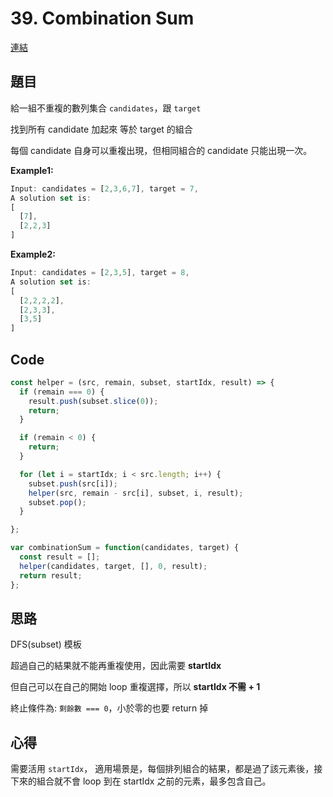 # 39. Combination Sum

[連結](https://leetcode.com/problems/combination-sum/)

## 題目
給一組不重複的數列集合 `candidates`，跟 `target`

找到所有 candidate 加起來 等於 target 的組合

每個 candidate 自身可以重複出現，但相同組合的 candidate 只能出現一次。

**Example1:**

```javascript
Input: candidates = [2,3,6,7], target = 7,
A solution set is:
[
  [7],
  [2,2,3]
]
```

**Example2:**

```javascript
Input: candidates = [2,3,5], target = 8,
A solution set is:
[
  [2,2,2,2],
  [2,3,3],
  [3,5]
]
```


## Code
```javascript
const helper = (src, remain, subset, startIdx, result) => {
  if (remain === 0) {
    result.push(subset.slice(0));
    return;
  }

  if (remain < 0) {
    return;
  }

  for (let i = startIdx; i < src.length; i++) {
    subset.push(src[i]);
    helper(src, remain - src[i], subset, i, result);
    subset.pop();
  }

};

var combinationSum = function(candidates, target) {
  const result = [];
  helper(candidates, target, [], 0, result);
  return result;
};
```

## 思路

DFS(subset) 模板

超過自己的結果就不能再重複使用，因此需要 **startIdx**

但自己可以在自己的開始 loop 重複選擇，所以 **startIdx 不需 + 1**

終止條件為: `剩餘數 === 0`，小於零的也要 return 掉

## 心得

需要活用 `startIdx`，
適用場景是，每個排列組合的結果，都是過了該元素後，接下來的組合就不會 loop 到在 startIdx 之前的元素，最多包含自己。
